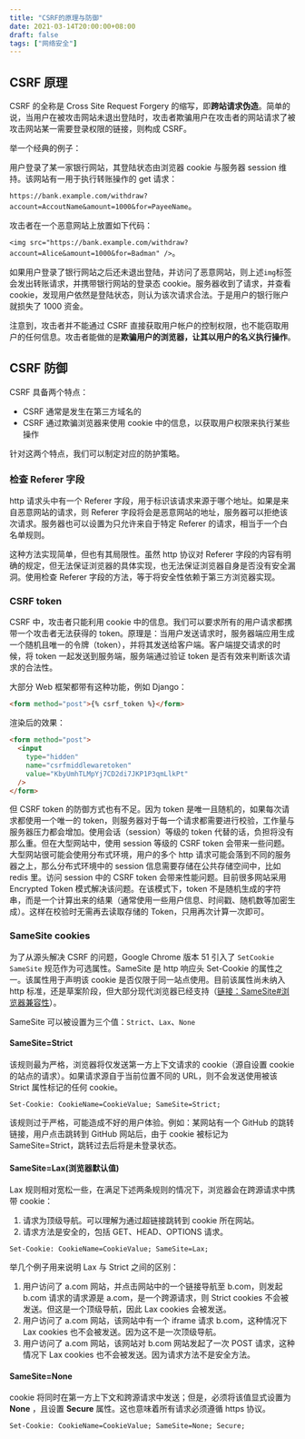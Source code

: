 ```yaml
---
title: "CSRF的原理与防御"
date: 2021-03-14T20:00:00+08:00
draft: false
tags: ["网络安全"]
---
```


## CSRF 原理

CSRF 的全称是 Cross Site Request Forgery 的缩写，即**跨站请求伪造**。简单的说，当用户在被攻击网站未退出登陆时，攻击者欺骗用户在攻击者的网站请求了被攻击网站某一需要登录权限的链接，则构成 CSRF。

举一个经典的例子：

用户登录了某一家银行网站，其登陆状态由浏览器 cookie 与服务器 session 维持。该网站有一用于执行转账操作的 get 请求：

`https://bank.example.com/withdraw?account=AccoutName&amount=1000&for=PayeeName`。

攻击者在一个恶意网站上放置如下代码：

`<img src="https://bank.example.com/withdraw?account=Alice&amount=1000&for=Badman" />`。

如果用户登录了银行网站之后还未退出登陆，并访问了恶意网站，则上述`img`标签会发出转账请求，并携带银行网站的登录态 cookie。服务器收到了请求，并查看 cookie，发现用户依然是登陆状态，则认为该次请求合法。于是用户的银行账户就损失了 1000 资金。

注意到，攻击者并不能通过 CSRF 直接获取用户帐户的控制权限，也不能窃取用户的任何信息。攻击者能做的是**欺骗用户的浏览器，让其以用户的名义执行操作**。

## CSRF 防御

CSRF 具备两个特点：

- CSRF 通常是发生在第三方域名的
- CSRF 通过欺骗浏览器来使用 cookie 中的信息，以获取用户权限来执行某些操作

针对这两个特点，我们可以制定对应的防护策略。

### 检查 Referer 字段

http 请求头中有一个 Referer 字段，用于标识该请求来源于哪个地址。如果是来自恶意网站的请求，则 Referer 字段将会是恶意网站的地址，服务器可以拒绝该次请求。服务器也可以设置为只允许来自于特定 Referer 的请求，相当于一个白名单规则。

这种方法实现简单，但也有其局限性。虽然 http 协议对 Referer 字段的内容有明确的规定，但无法保证浏览器的具体实现，也无法保证浏览器自身是否没有安全漏洞。使用检查 Referer 字段的方法，等于将安全性依赖于第三方浏览器实现。

### CSRF token

CSRF 中，攻击者只能利用 cookie 中的信息。我们可以要求所有的用户请求都携带一个攻击者无法获得的 token。原理是：当用户发送请求时，服务器端应用生成一个随机且唯一的令牌（token），并将其发送给客户端。客户端提交请求的时候，将 token 一起发送到服务端，服务端通过验证 token 是否有效来判断该次请求的合法性。

大部分 Web 框架都带有这种功能，例如 Django：

```html
<form method="post">{% csrf_token %}</form>
```

渲染后的效果：

```html
<form method="post">
  <input
    type="hidden"
    name="csrfmiddlewaretoken"
    value="KbyUmhTLMpYj7CD2di7JKP1P3qmLlkPt"
  />
</form>
```

但 CSRF token 的防御方式也有不足。因为 token 是唯一且随机的，如果每次请求都使用一个唯一的 token，则服务器对于每一个请求都需要进行校验，工作量与服务器压力都会增加。使用会话（session）等级的 token 代替的话，负担将没有那么重。但在大型网站中，使用 session 等级的 CSRF token 会带来一些问题。大型网站很可能会使用分布式环境，用户的多个 http 请求可能会落到不同的服务器之上，那么分布式环境中的 session 信息需要存储在公共存储空间中，比如 redis 里。访问 session 中的 CSRF token 会带来性能问题。目前很多网站采用 Encrypted Token 模式解决该问题。在该模式下，token 不是随机生成的字符串，而是一个计算出来的结果（通常使用一些用户信息、时间戳、随机数等加密生成）。这样在校验时无需再去读取存储的 Token，只用再次计算一次即可。

### SameSite cookies

为了从源头解决 CSRF 的问题，Google Chrome 版本 51 引入了 `SetCookie SameSite` 规范作为可选属性。SameSite 是 http 响应头 Set-Cookie 的属性之一。该属性用于声明该 cookie 是否仅限于同一站点使用。目前该属性尚未纳入 http 标准，还是草案阶段，但大部分现代浏览器已经支持（[链接：SameSite#浏览器兼容性](https://developer.mozilla.org/zh-CN/docs/Web/HTTP/Headers/Set-Cookie/SameSite#%E6%B5%8F%E8%A7%88%E5%99%A8%E5%85%BC%E5%AE%B9%E6%80%A7)）。

SameSite 可以被设置为三个值：`Strict`、`Lax`、`None`

#### SameSite=Strict

该规则最为严格，浏览器将仅发送第一方上下文请求的 cookie（源自设置 cookie 的站点的请求）。如果请求源自于当前位置不同的 URL，则不会发送使用被该 Strict 属性标记的任何 cookie。

```raw
Set-Cookie: CookieName=CookieValue; SameSite=Strict;
```

该规则过于严格，可能造成不好的用户体验。例如：某网站有一个 GitHub 的跳转链接，用户点击跳转到 GitHub 网站后，由于 cookie 被标记为 SameSite=Strict，跳转过去后将是未登录状态。

#### SameSite=Lax(浏览器默认值)

Lax 规则相对宽松一些，在满足下述两条规则的情况下，浏览器会在跨源请求中携带 cookie：

1. 请求为顶级导航。可以理解为通过超链接跳转到 cookie 所在网站。
2. 请求方法是安全的，包括 GET、HEAD、OPTIONS 请求。

```raw
Set-Cookie: CookieName=CookieValue; SameSite=Lax;
```

举几个例子用来说明 Lax 与 Strict 之间的区别：

1. 用户访问了 a.com 网站，并点击网站中的一个链接导航至 b.com，则发起 b.com 请求的请求源是 a.com，是一个跨源请求，则 Strict cookies 不会被发送。但这是一个顶级导航，因此 Lax cookies 会被发送。
2. 用户访问了 a.com 网站，该网站中有一个 iframe 请求 b.com，这种情况下 Lax cookies 也不会被发送。因为这不是一次顶级导航。
3. 用户访问了 a.com 网站，该网站对 b.com 网站发起了一次 POST 请求，这种情况下 Lax cookies 也不会被发送。因为请求方法不是安全方法。

#### SameSite=None

cookie 将同时在第一方上下文和跨源请求中发送；但是，必须将该值显式设置为 **None** ，且设置 **Secure** 属性。这也意味着所有请求必须遵循 https 协议。

```raw
Set-Cookie: CookieName=CookieValue; SameSite=None; Secure;
```
